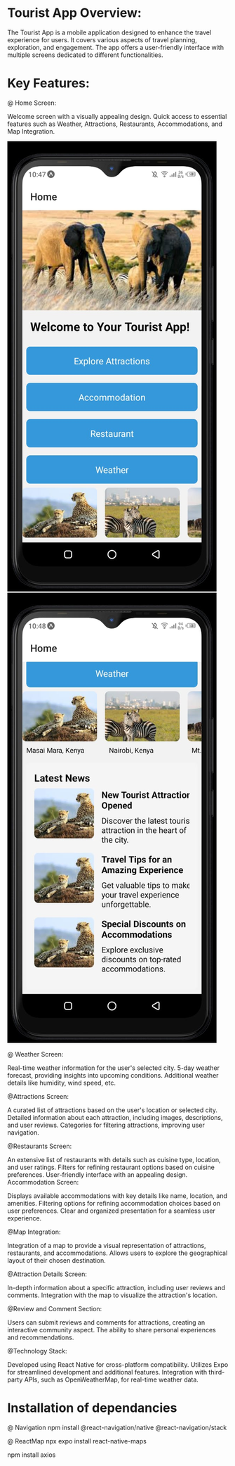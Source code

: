 # Tourist App Overview:

The Tourist App is a mobile application designed to enhance the travel experience for users. It covers various aspects of travel planning, exploration, and engagement. The app offers a user-friendly interface with multiple screens dedicated to different functionalities.

# Key Features:

@ Home Screen:

Welcome screen with a visually appealing design.
Quick access to essential features such as Weather, Attractions, Restaurants, Accommodations, and Map Integration.

![Local Image](./assets/imgs/home1.jpeg)
![Local Image](./assets/imgs/home2.jpeg)

@ Weather Screen:

Real-time weather information for the user's selected city.
5-day weather forecast, providing insights into upcoming conditions.
Additional weather details like humidity, wind speed, etc.

@Attractions Screen:

A curated list of attractions based on the user's location or selected city.
Detailed information about each attraction, including images, descriptions, and user reviews.
Categories for filtering attractions, improving user navigation.

@Restaurants Screen:

An extensive list of restaurants with details such as cuisine type, location, and user ratings.
Filters for refining restaurant options based on cuisine preferences.
User-friendly interface with an appealing design.
Accommodation Screen:

Displays available accommodations with key details like name, location, and amenities.
Filtering options for refining accommodation choices based on user preferences.
Clear and organized presentation for a seamless user experience.

@Map Integration:

Integration of a map to provide a visual representation of attractions, restaurants, and accommodations.
Allows users to explore the geographical layout of their chosen destination.

@Attraction Details Screen:

In-depth information about a specific attraction, including user reviews and comments.
Integration with the map to visualize the attraction's location.

@Review and Comment Section:

Users can submit reviews and comments for attractions, creating an interactive community aspect.
The ability to share personal experiences and recommendations.

@Technology Stack:

Developed using React Native for cross-platform compatibility.
Utilizes Expo for streamlined development and additional features.
Integration with third-party APIs, such as OpenWeatherMap, for real-time weather data.

# Installation of dependancies

@ Navigation 
npm install @react-navigation/native @react-navigation/stack

@ ReactMap
npx expo install react-native-maps

npm install axios
